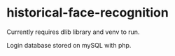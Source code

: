 # historical-face-recognition

Currently requires dlib library and venv to run. 

Login database stored on mySQL with php. 
